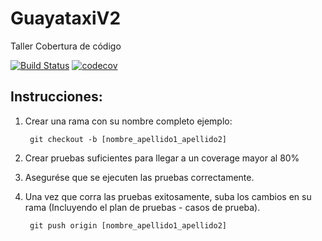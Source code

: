 # GuayataxiV2
Taller Cobertura de código

[![Build Status](https://travis-ci.org/junkluis/GuayataxiV2.svg?branch=master)](https://travis-ci.org/junkluis/GuayataxiV2)
[![codecov](https://codecov.io/gh/junkluis/GuayataxiV2/branch/master/graph/badge.svg)](https://codecov.io/gh/junkluis/GuayataxiV2)


## Instrucciones:

1. Crear una rama con su nombre completo ejemplo:

		git checkout -b [nombre_apellido1_apellido2]

2. Crear pruebas suficientes para llegar a un coverage mayor al 80%

3. Asegurése que se ejecuten las pruebas correctamente. 

4. Una vez que corra las pruebas exitosamente, suba los cambios en su rama (Incluyendo el plan de pruebas - casos de prueba).

		git push origin [nombre_apellido1_apellido2]
